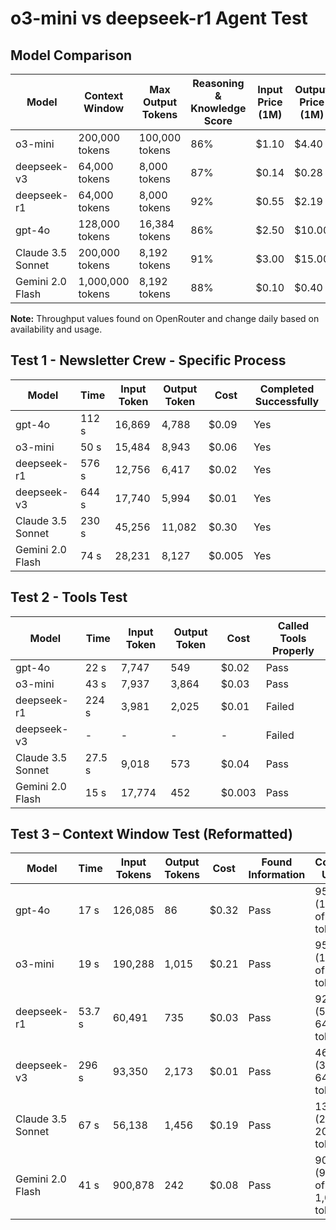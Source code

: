 # o3-mini vs deepseek-r1 Agent Test

## Model Comparison

| Model                     | Context Window   | Max Output Tokens | Reasoning & Knowledge Score | Input Price (1M) | Output Price (1M) | Throughput (t/s) |
|---------------------------|------------------|-------------------|-----------------------------|------------------|-------------------|------------------|
| o3-mini                   | 200,000 tokens   | 100,000 tokens    | 86%                         | $1.10            | $4.40             | 1637             |
| deepseek-v3               | 64,000 tokens    | 8,000 tokens      | 87%                         | $0.14            | $0.28             | 22               |
| deepseek-r1               | 64,000 tokens    | 8,000 tokens      | 92%                         | $0.55            | $2.19             | 61               |
| gpt-4o                    | 128,000 tokens   | 16,384 tokens     | 86%                         | $2.50            | $10.00            | 64               |
| Claude 3.5 Sonnet         | 200,000 tokens   | 8,192 tokens      | 91%                         | $3.00            | $15.00            | 57               |
| Gemini 2.0 Flash          | 1,000,000 tokens | 8,192 tokens      | 88%                         | $0.10            | $0.40             | 248              |

**Note:** Throughput values found on OpenRouter and change daily based on availability and usage.

## Test 1 - Newsletter Crew - Specific Process

| Model            | Time  | Input Token | Output Token | Cost   | Completed Successfully |
|------------------|-------|-------------|--------------|--------|------------------------|
| gpt-4o           | 112 s | 16,869      | 4,788        | $0.09  | Yes                    |
| o3-mini          | 50 s  | 15,484      | 8,943        | $0.06  | Yes                    |
| deepseek-r1      | 576 s | 12,756      | 6,417        | $0.02  | Yes                    |
| deepseek-v3      | 644 s | 17,740      | 5,994        | $0.01  | Yes                    |
| Claude 3.5 Sonnet| 230 s | 45,256      | 11,082       | $0.30  | Yes                    |
| Gemini 2.0 Flash | 74 s  | 28,231      | 8,127        | $0.005 | Yes                    |

## Test 2 - Tools Test

| Model            | Time  | Input Token | Output Token | Cost   | Called Tools Properly |
|------------------|-------|-------------|--------------|--------|-----------------------|
| gpt-4o           | 22 s  | 7,747       | 549          | $0.02  | Pass                  |
| o3-mini          | 43 s  | 7,937       | 3,864        | $0.03  | Pass                  |
| deepseek-r1      | 224 s | 3,981       | 2,025        | $0.01  | Failed                |
| deepseek-v3      |  -    |      -      |      -       |  -     | Failed                |
| Claude 3.5 Sonnet| 27.5 s| 9,018       | 573          | $0.04  | Pass                  |
| Gemini 2.0 Flash | 15 s  | 17,774      | 452          | $0.003 | Pass                  |

## Test 3 – Context Window Test (Reformatted)

| Model              | Time    | Input Tokens | Output Tokens | Cost   | Found Information | Context Used                       |
|--------------------|---------|--------------|---------------|--------|-------------------|------------------------------------|
| gpt-4o             | 17 s    | 126,085      | 86            | $0.32  | Pass              | 95.31% (122k of 128k tokens)       |
| o3-mini            | 19 s    | 190,288      | 1,015         | $0.21  | Pass              | 95.00% (190k of 200k tokens)       |
| deepseek-r1        | 53.7 s  | 60,491       | 735           | $0.03  | Pass              | 92.19% (59k of 64k tokens)         |
| deepseek-v3        | 296 s   | 93,350       | 2,173         | $0.01  | Pass              | 46.88% (30k of 64k tokens)         |
| Claude 3.5 Sonnet  | 67 s    | 56,138       | 1,456         | $0.19  | Pass              | 13.00% (26k of 200k tokens)        |
| Gemini 2.0 Flash   | 41 s    | 900,878      | 242           | $0.08  | Pass              | 90.00% (900k of 1,000k tokens)     |
